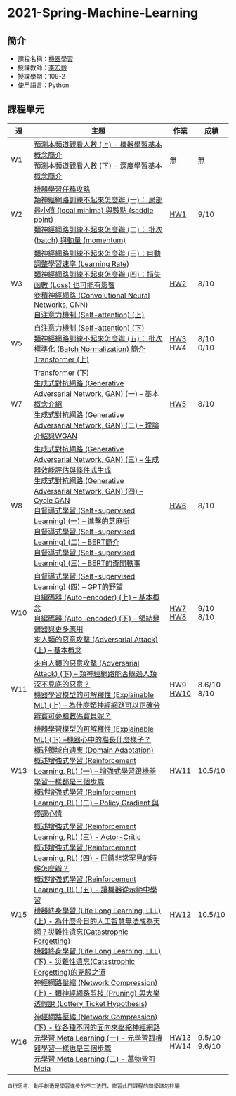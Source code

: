 # 2021-Spring-Machine-Learning

## 簡介

* 課程名稱：[機器學習](https://coursemap.aca.ntu.edu.tw/course_map_all/course.php?code=921+U2620)
* 授課教師：[李宏毅](https://www.ee.ntu.edu.tw/profile1.php?teacher_id=901182)
* 授課學期：109-2
* 使用語言：Python
 
## 課程單元
|週|主題|作業|成績|
|--|----|----|----|
|W1|[預測本頻道觀看人數 (上) - 機器學習基本概念簡介 ](https://www.youtube.com/watch?v=Ye018rCVvOo&list=PLJV_el3uVTsMhtt7_Y6sgTHGHp1Vb2P2J&index=1)<br>[預測本頻道觀看人數 (下) - 深度學習基本概念簡介 ](https://www.youtube.com/watch?v=bHcJCp2Fyxs&list=PLJV_el3uVTsMhtt7_Y6sgTHGHp1Vb2P2J&index=2)|無|無|
|W2|[機器學習任務攻略](https://www.youtube.com/watch?v=WeHM2xpYQpw&list=PLJV_el3uVTsMhtt7_Y6sgTHGHp1Vb2P2J&index=3)<br>[類神經網路訓練不起來怎麼辦 (一)： 局部最小值 (local minima) 與鞍點 (saddle point)](https://www.youtube.com/watch?v=QW6uINn7uGk&list=PLJV_el3uVTsMhtt7_Y6sgTHGHp1Vb2P2J&index=4)<br>[類神經網路訓練不起來怎麼辦 (二)： 批次 (batch) 與動量 (momentum)](https://www.youtube.com/watch?v=zzbr1h9sF54&list=PLJV_el3uVTsMhtt7_Y6sgTHGHp1Vb2P2J&index=5)|[HW1](https://github.com/sleeping-psystudent/2021-Spring-Machine-Learning/tree/main/HW01_COVID-19%20Cases%20Prediction)|9/10|
|W3|[類神經網路訓練不起來怎麼辦 (三)：自動調整學習速率 (Learning Rate)](https://www.youtube.com/watch?v=HYUXEeh3kwY&list=PLJV_el3uVTsMhtt7_Y6sgTHGHp1Vb2P2J&index=6)<br>[類神經網路訓練不起來怎麼辦 (四)：損失函數 (Loss) 也可能有影響](https://www.youtube.com/watch?v=O2VkP8dJ5FE&list=PLJV_el3uVTsMhtt7_Y6sgTHGHp1Vb2P2J&index=7)<br>[卷積神經網路 (Convolutional Neural Networks, CNN) ](https://www.youtube.com/watch?v=OP5HcXJg2Aw&list=PLJV_el3uVTsMhtt7_Y6sgTHGHp1Vb2P2J&index=9)<br>[自注意力機制 (Self-attention) (上)](https://www.youtube.com/watch?v=hYdO9CscNes&list=PLJV_el3uVTsMhtt7_Y6sgTHGHp1Vb2P2J&index=10)|[HW2](https://github.com/sleeping-psystudent/2021-Spring-Machine-Learning/tree/main/HW02_1_Phoneme%20Classification)|8/10|
|W5|[自注意力機制 (Self-attention) (下)](https://www.youtube.com/watch?v=gmsMY5kc-zw&list=PLJV_el3uVTsMhtt7_Y6sgTHGHp1Vb2P2J&index=11)<br>[類神經網路訓練不起來怎麼辦 (五)： 批次標準化 (Batch Normalization) 簡介](https://www.youtube.com/watch?v=BABPWOkSbLE&list=PLJV_el3uVTsMhtt7_Y6sgTHGHp1Vb2P2J&index=8)<br>[Transformer (上)](https://www.youtube.com/watch?v=n9TlOhRjYoc&list=PLJV_el3uVTsMhtt7_Y6sgTHGHp1Vb2P2J&index=12)|[HW3](https://github.com/sleeping-psystudent/2021-Spring-Machine-Learning/tree/main/HW03_Image%20Classification)<br>HW4|8/10<br>0/10|
|W7|[Transformer (下)](https://www.youtube.com/watch?v=gmsMY5kc-zw&list=PLJV_el3uVTsMhtt7_Y6sgTHGHp1Vb2P2J&index=13)<br>[生成式對抗網路 (Generative Adversarial Network, GAN) (一) – 基本概念介紹](https://www.youtube.com/watch?v=BABPWOkSbLE&list=PLJV_el3uVTsMhtt7_Y6sgTHGHp1Vb2P2J&index=14)<br>[生成式對抗網路 (Generative Adversarial Network, GAN) (二) – 理論介紹與WGAN](https://www.youtube.com/watch?v=n9TlOhRjYoc&list=PLJV_el3uVTsMhtt7_Y6sgTHGHp1Vb2P2J&index=15)|[HW5](https://github.com/sleeping-psystudent/2021-Spring-Machine-Learning/tree/main/HW05_Sequence%20to%20sequence)|8/10|
|W8|[生成式對抗網路 (Generative Adversarial Network, GAN) (三) – 生成器效能評估與條件式生成](https://www.youtube.com/watch?v=gmsMY5kc-zw&list=PLJV_el3uVTsMhtt7_Y6sgTHGHp1Vb2P2J&index=16)<br>[生成式對抗網路 (Generative Adversarial Network, GAN) (四) – Cycle GAN](https://www.youtube.com/watch?v=BABPWOkSbLE&list=PLJV_el3uVTsMhtt7_Y6sgTHGHp1Vb2P2J&index=17)<br>[自督導式學習 (Self-supervised Learning) (一) – 進擊的芝麻街](https://www.youtube.com/watch?v=n9TlOhRjYoc&list=PLJV_el3uVTsMhtt7_Y6sgTHGHp1Vb2P2J&index=18)<br>[自督導式學習 (Self-supervised Learning) (二) – BERT簡介](https://www.youtube.com/watch?v=gh0hewYkjgo&list=PLJV_el3uVTsMhtt7_Y6sgTHGHp1Vb2P2J&index=19)<br>[自督導式學習 (Self-supervised Learning) (三) – BERT的奇聞軼事](https://www.youtube.com/watch?v=ExXA05i8DEQ&list=PLJV_el3uVTsMhtt7_Y6sgTHGHp1Vb2P2J&index=20)|[HW6](https://github.com/sleeping-psystudent/2021-Spring-Machine-Learning/tree/main/HW06_Anime%20Face%20Generation)|8/10|
|W10|[自督導式學習 (Self-supervised Learning) (四) – GPT的野望](https://www.youtube.com/watch?v=gmsMY5kc-zw&list=PLJV_el3uVTsMhtt7_Y6sgTHGHp1Vb2P2J&index=21)<br>[自編碼器 (Auto-encoder) (上) – 基本概念](https://www.youtube.com/watch?v=BABPWOkSbLE&list=PLJV_el3uVTsMhtt7_Y6sgTHGHp1Vb2P2J&index=22)<br>[自編碼器 (Auto-encoder) (下) – 領結變聲器與更多應用](https://www.youtube.com/watch?v=n9TlOhRjYoc&list=PLJV_el3uVTsMhtt7_Y6sgTHGHp1Vb2P2J&index=23)<br>[來人類的惡意攻擊 (Adversarial Attack) (上) – 基本概念](https://www.youtube.com/watch?v=xGQKhbjrFRk&list=PLJV_el3uVTsMhtt7_Y6sgTHGHp1Vb2P2J&index=24)|[HW7](https://github.com/sleeping-psystudent/2021-Spring-Machine-Learning/tree/main/HW07_Question%20Answering)<br>[HW8](https://github.com/sleeping-psystudent/2021-Spring-Machine-Learning/tree/main/HW08_Anomaly%20Detection)|9/10<br>8/10|
|W11|[來自人類的惡意攻擊 (Adversarial Attack) (下) – 類神經網路能否躲過人類深不見底的惡意？](https://www.youtube.com/watch?v=gmsMY5kc-zw&list=PLJV_el3uVTsMhtt7_Y6sgTHGHp1Vb2P2J&index=25)<br>[機器學習模型的可解釋性 (Explainable ML) (上) – 為什麼類神經網路可以正確分辨寶可夢和數碼寶貝呢？](https://www.youtube.com/watch?v=BABPWOkSbLE&list=PLJV_el3uVTsMhtt7_Y6sgTHGHp1Vb2P2J&index=26)|HW9<br>[HW10](https://github.com/sleeping-psystudent/2021-Spring-Machine-Learning/tree/main/HW10_Adversarial%20Attack)|8.6/10<br>8/10|
|W13|[機器學習模型的可解釋性 (Explainable ML) (下) –機器心中的貓長什麼樣子？](https://www.youtube.com/watch?v=gmsMY5kc-zw&list=PLJV_el3uVTsMhtt7_Y6sgTHGHp1Vb2P2J&index=27)<br>[概述領域自適應 (Domain Adaptation)](https://www.youtube.com/watch?v=BABPWOkSbLE&list=PLJV_el3uVTsMhtt7_Y6sgTHGHp1Vb2P2J&index=28)<br>[概述增強式學習 (Reinforcement Learning, RL) (一) – 增強式學習跟機器學習一樣都是三個步驟](https://www.youtube.com/watch?v=0ayIPqbdHYQ&list=PLJV_el3uVTsMhtt7_Y6sgTHGHp1Vb2P2J&index=29)<br>[概述增強式學習 (Reinforcement Learning, RL) (二) – Policy Gradient 與修課心情](https://www.youtube.com/watch?v=0ayIPqbdHYQ&list=PLJV_el3uVTsMhtt7_Y6sgTHGHp1Vb2P2J&index=30)|[HW11](https://github.com/sleeping-psystudent/2021-Spring-Machine-Learning/tree/main/HW11_Domain%20Adaptation)|10.5/10|
|W15|[概述增強式學習 (Reinforcement Learning, RL) (三) - Actor-Critic](https://www.youtube.com/watch?v=gmsMY5kc-zw&list=PLJV_el3uVTsMhtt7_Y6sgTHGHp1Vb2P2J&index=31)<br>[概述增強式學習 (Reinforcement Learning, RL) (四) - 回饋非常罕見的時候怎麼辦？](https://www.youtube.com/watch?v=BABPWOkSbLE&list=PLJV_el3uVTsMhtt7_Y6sgTHGHp1Vb2P2J&index=32)<br>[概述增強式學習 (Reinforcement Learning, RL) (五) - 讓機器從示範中學習](https://www.youtube.com/watch?v=0ayIPqbdHYQ&list=PLJV_el3uVTsMhtt7_Y6sgTHGHp1Vb2P2J&index=33)<br>[機器終身學習 (Life Long Learning, LLL) (上) - 為什麼今日的人工智慧無法成為天網？災難性遺忘(Catastrophic Forgetting)](https://www.youtube.com/watch?v=0ayIPqbdHYQ&list=PLJV_el3uVTsMhtt7_Y6sgTHGHp1Vb2P2J&index=34)<br>[機器終身學習 (Life Long Learning, LLL) (下) - 災難性遺忘(Catastrophic Forgetting)的克服之道](https://www.youtube.com/watch?v=Y9Jay_vxOsM&list=PLJV_el3uVTsMhtt7_Y6sgTHGHp1Vb2P2J&index=35)<br>[神經網路壓縮 (Network Compression) (上) - 類神經網路剪枝 (Pruning) 與大樂透假說 (Lottery Ticket Hypothesis)](https://www.youtube.com/watch?v=xrlbLPaq_Og&list=PLJV_el3uVTsMhtt7_Y6sgTHGHp1Vb2P2J&index=36)|[HW12](https://github.com/sleeping-psystudent/2021-Spring-Machine-Learning/tree/main/HW12_Lunar%20Lander)|10.5/10|
|W16|[神經網路壓縮 (Network Compression) (下) - 從各種不同的面向來壓縮神經網路](https://www.youtube.com/watch?v=gmsMY5kc-zw&list=PLJV_el3uVTsMhtt7_Y6sgTHGHp1Vb2P2J&index=37)<br>[元學習 Meta Learning (一) - 元學習跟機器學習一樣也是三個步驟](https://www.youtube.com/watch?v=BABPWOkSbLE&list=PLJV_el3uVTsMhtt7_Y6sgTHGHp1Vb2P2J&index=38)<br>[元學習 Meta Learning (二) - 萬物皆可 Meta](https://www.youtube.com/watch?v=0ayIPqbdHYQ&list=PLJV_el3uVTsMhtt7_Y6sgTHGHp1Vb2P2J&index=39)|[HW13](https://github.com/sleeping-psystudent/2021-Spring-Machine-Learning/tree/main/HW13_Food%20Classification)<br>HW14|9.5/10<br>9.6/10|

    自行思考、動手創造是學習進步的不二法門，修習此門課程的同學請勿抄襲
